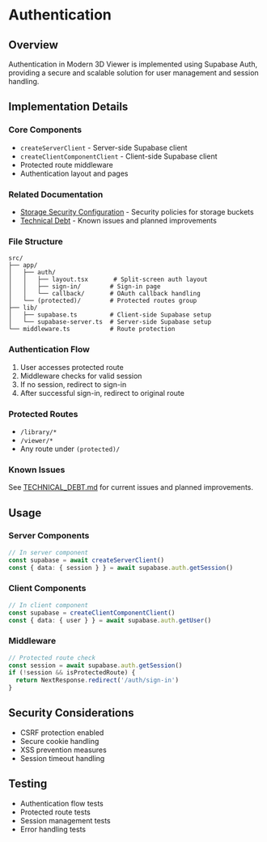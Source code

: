 # Authentication

## Overview
Authentication in Modern 3D Viewer is implemented using Supabase Auth, providing a secure and scalable solution for user management and session handling.

## Implementation Details

### Core Components
- `createServerClient` - Server-side Supabase client
- `createClientComponentClient` - Client-side Supabase client
- Protected route middleware
- Authentication layout and pages

### Related Documentation
- [Storage Security Configuration](../storage/README.md) - Security policies for storage buckets
- [Technical Debt](../../TECHNICAL_DEBT.md) - Known issues and planned improvements

### File Structure
```
src/
├── app/
│   ├── auth/
│   │   ├── layout.tsx       # Split-screen auth layout
│   │   ├── sign-in/        # Sign-in page
│   │   └── callback/       # OAuth callback handling
│   └── (protected)/        # Protected routes group
├── lib/
│   ├── supabase.ts         # Client-side Supabase setup
│   └── supabase-server.ts  # Server-side Supabase setup
└── middleware.ts           # Route protection
```

### Authentication Flow
1. User accesses protected route
2. Middleware checks for valid session
3. If no session, redirect to sign-in
4. After successful sign-in, redirect to original route

### Protected Routes
- `/library/*`
- `/viewer/*`
- Any route under `(protected)/`

### Known Issues
See [TECHNICAL_DEBT.md](../../TECHNICAL_DEBT.md) for current issues and planned improvements.

## Usage

### Server Components
```typescript
// In server component
const supabase = await createServerClient()
const { data: { session } } = await supabase.auth.getSession()
```

### Client Components
```typescript
// In client component
const supabase = createClientComponentClient()
const { data: { user } } = await supabase.auth.getUser()
```

### Middleware
```typescript
// Protected route check
const session = await supabase.auth.getSession()
if (!session && isProtectedRoute) {
  return NextResponse.redirect('/auth/sign-in')
}
```

## Security Considerations
- CSRF protection enabled
- Secure cookie handling
- XSS prevention measures
- Session timeout handling

## Testing
- Authentication flow tests
- Protected route tests
- Session management tests
- Error handling tests 